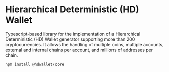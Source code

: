 # Hierarchical Deterministic (HD) Wallet

Typescript-based library for the implementation of a Hierarchical Deterministic (HD) Wallet generator supporting more than 200 cryptocurrencies.
It allows the handling of multiple coins, multiple accounts, external and internal chains per account, and millions of addresses per chain.

```shell
npm install @hdwallet/core
```
